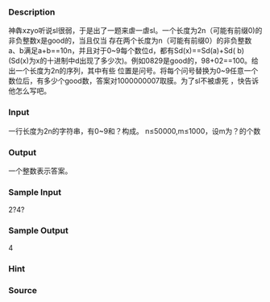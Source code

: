 
### Description
神犇xzyo听说sl很弱，于是出了一题来虐一虐sl。一个长度为2n（可能有前缀0)的非负整数x是good的，当且仅当
存在两个长度为n（可能有前缀0）的非负整数a、b满足a+b==10n，并且对于0~9每个数位d，都有Sd(x)==Sd(a)+Sd(
b)(Sd(x)为x的十进制中d出现了多少次)。例如0829是good的，98+02==100。给出一个长度为2n的序列，其中有些
位置是问号。将每个问号替换为0~9任意一个数位后，有多少个good数，答案对1000000007取膜。为了sl不被虐死
，快告诉他怎么写吧。

### Input
一行长度为2n的字符串，有0~9和？构成。
n≤50000,m≤1000，设m为？的个数

### Output
一个整数表示答案。

### Sample Input
2?4?
### Sample Output
4
### Hint

### Source
